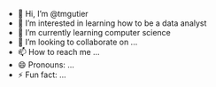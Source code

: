 - 👋 Hi, I’m @tmgutier
- 👀 I’m interested in learning how to be a data analyst
- 🌱 I’m currently learning computer science
- 💞️ I’m looking to collaborate on ...
- 📫 How to reach me ...
- 😄 Pronouns: ...
- ⚡ Fun fact: ...
<!---
tmgutier/tmgutier is a ✨ special ✨ repository because its `README.md` (this file) appears on your GitHub profile.
You can click the Preview link to take a look at your changes.
--->
